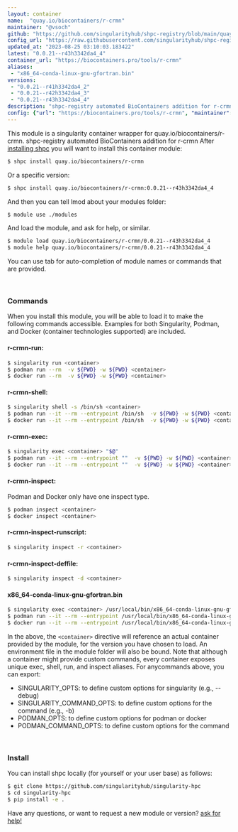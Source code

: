 ```yaml
---
layout: container
name:  "quay.io/biocontainers/r-crmn"
maintainer: "@vsoch"
github: "https://github.com/singularityhub/shpc-registry/blob/main/quay.io/biocontainers/r-crmn/container.yaml"
config_url: "https://raw.githubusercontent.com/singularityhub/shpc-registry/main/quay.io/biocontainers/r-crmn/container.yaml"
updated_at: "2023-08-25 03:10:03.183422"
latest: "0.0.21--r43h3342da4_4"
container_url: "https://biocontainers.pro/tools/r-crmn"
aliases:
 - "x86_64-conda-linux-gnu-gfortran.bin"
versions:
 - "0.0.21--r41h3342da4_2"
 - "0.0.21--r42h3342da4_3"
 - "0.0.21--r43h3342da4_4"
description: "shpc-registry automated BioContainers addition for r-crmn"
config: {"url": "https://biocontainers.pro/tools/r-crmn", "maintainer": "@vsoch", "description": "shpc-registry automated BioContainers addition for r-crmn", "latest": {"0.0.21--r43h3342da4_4": "sha256:0cc385064a327ad8800d3ffd9fae2f249cf7729cc4bc39660dbeb7c525db75e2"}, "tags": {"0.0.21--r41h3342da4_2": "sha256:e2bd0d3a647c8f7bf5eb4aae1c1683381db0a32b490e849274bee76f2bf282eb", "0.0.21--r42h3342da4_3": "sha256:288f6551eed28ebde3f79cf524efdcd72cefc6194153e1f830f200dc4e56c249", "0.0.21--r43h3342da4_4": "sha256:0cc385064a327ad8800d3ffd9fae2f249cf7729cc4bc39660dbeb7c525db75e2"}, "docker": "quay.io/biocontainers/r-crmn", "aliases": {"x86_64-conda-linux-gnu-gfortran.bin": "/usr/local/bin/x86_64-conda-linux-gnu-gfortran.bin"}}
---
```


This module is a singularity container wrapper for quay.io/biocontainers/r-crmn.
shpc-registry automated BioContainers addition for r-crmn
After [installing shpc](#install) you will want to install this container module:


```bash
$ shpc install quay.io/biocontainers/r-crmn
```

Or a specific version:

```bash
$ shpc install quay.io/biocontainers/r-crmn:0.0.21--r43h3342da4_4
```

And then you can tell lmod about your modules folder:

```bash
$ module use ./modules
```

And load the module, and ask for help, or similar.

```bash
$ module load quay.io/biocontainers/r-crmn/0.0.21--r43h3342da4_4
$ module help quay.io/biocontainers/r-crmn/0.0.21--r43h3342da4_4
```

You can use tab for auto-completion of module names or commands that are provided.

<br>

### Commands

When you install this module, you will be able to load it to make the following commands accessible.
Examples for both Singularity, Podman, and Docker (container technologies supported) are included.

#### r-crmn-run:

```bash
$ singularity run <container>
$ podman run --rm  -v ${PWD} -w ${PWD} <container>
$ docker run --rm  -v ${PWD} -w ${PWD} <container>
```

#### r-crmn-shell:

```bash
$ singularity shell -s /bin/sh <container>
$ podman run --it --rm --entrypoint /bin/sh  -v ${PWD} -w ${PWD} <container>
$ docker run --it --rm --entrypoint /bin/sh  -v ${PWD} -w ${PWD} <container>
```

#### r-crmn-exec:

```bash
$ singularity exec <container> "$@"
$ podman run --it --rm --entrypoint ""  -v ${PWD} -w ${PWD} <container> "$@"
$ docker run --it --rm --entrypoint ""  -v ${PWD} -w ${PWD} <container> "$@"
```

#### r-crmn-inspect:

Podman and Docker only have one inspect type.

```bash
$ podman inspect <container>
$ docker inspect <container>
```

#### r-crmn-inspect-runscript:

```bash
$ singularity inspect -r <container>
```

#### r-crmn-inspect-deffile:

```bash
$ singularity inspect -d <container>
```


#### x86_64-conda-linux-gnu-gfortran.bin

```bash
$ singularity exec <container> /usr/local/bin/x86_64-conda-linux-gnu-gfortran.bin
$ podman run --it --rm --entrypoint /usr/local/bin/x86_64-conda-linux-gnu-gfortran.bin   -v ${PWD} -w ${PWD} <container> -c " $@"
$ docker run --it --rm --entrypoint /usr/local/bin/x86_64-conda-linux-gnu-gfortran.bin   -v ${PWD} -w ${PWD} <container> -c " $@"
```



In the above, the `<container>` directive will reference an actual container provided
by the module, for the version you have chosen to load. An environment file in the
module folder will also be bound. Note that although a container
might provide custom commands, every container exposes unique exec, shell, run, and
inspect aliases. For anycommands above, you can export:

 - SINGULARITY_OPTS: to define custom options for singularity (e.g., --debug)
 - SINGULARITY_COMMAND_OPTS: to define custom options for the command (e.g., -b)
 - PODMAN_OPTS: to define custom options for podman or docker
 - PODMAN_COMMAND_OPTS: to define custom options for the command

<br>

### Install

You can install shpc locally (for yourself or your user base) as follows:

```bash
$ git clone https://github.com/singularityhub/singularity-hpc
$ cd singularity-hpc
$ pip install -e .
```

Have any questions, or want to request a new module or version? [ask for help!](https://github.com/singularityhub/singularity-hpc/issues)